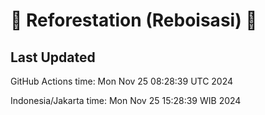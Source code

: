 
# 🌳 Reforestation (Reboisasi) 🌲

## Last Updated

GitHub Actions time: Mon Nov 25 08:28:39 UTC 2024

Indonesia/Jakarta time: Mon Nov 25 15:28:39 WIB 2024
